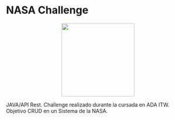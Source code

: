 # NASA Challenge

<p align="center">
  <img width="200" height="200" src="https://user-images.githubusercontent.com/63796774/88346731-6fb47880-cd1f-11ea-8b3a-0963b73443f9.gif">
</p>


JAVA/API Rest. Challenge realizado durante la cursada en ADA ITW. Objetivo CRUD en un Sistema de la NASA.

